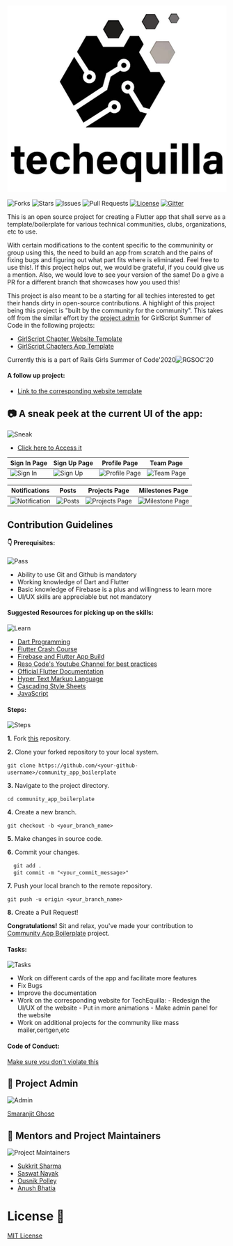 ![App Icon](https://github.com/techequilla/community_app_boilerplate/blob/master/community_app_boilerplate/assets/icon/techequilla_app_icon.jpeg)


![Forks](https://img.shields.io/github/forks/techequilla/community_app_boilerplate)
![Stars](https://img.shields.io/github/stars/techequilla/community_app_boilerplate)
![Issues](https://img.shields.io/github/issues/techequilla/community_app_boilerplate)
![Pull Requests](https://img.shields.io/github/issues-pr/techequilla/community_app_boilerplate)
[![License](https://img.shields.io/github/license/techequilla/community_app_boilerplate)](https://github.com/techequilla/community_app_boilerplate/blob/master/LICENSE)
[![Gitter](https://badges.gitter.im/girlscript_app/community.svg)](https://gitter.im/girlscript_app/community?utm_source=badge&utm_medium=badge&utm_campaign=pr-badge)

This is an open source project for creating a Flutter app that shall serve as a template/boilerplate for various technical communities, clubs, organizations, etc to use. 

With certain modifications to the content specific to the communinity or group using this, the need to build an app from scratch and the pains of fixing bugs and figuring out what part fits where is eliminated. Feel free to use this!. If this project helps out, we would be grateful, if you could give us a mention. Also, we would love to see your version of the same! Do a give a PR for a different branch that showcases how you used this!

This project is also meant to be a starting for all techies interested to get their hands dirty in open-source contributions. A highlight of this project being this project is "built by the community for the community". This takes off from the similar effort by the [project admin](https://github.com/smaranjitghose) for GirlScript Summer of Code in the following projects:
- [GirlScript Chapter Website Template](https://github.com/smaranjitghose/girlscript_chennai_website)
- [GirlScript Chapters App Template](https://github.com/smaranjitghose/girlscript_app)


Currently this is a part of Rails Girls Summer of Code'2020![RGSOC'20](https://img.shields.io/badge/RGSOC-20-red?style=for-the-badge)


#### A follow up project:

- [Link to the corresponding website template](https://github.com/techequilla/community_website_boilerplate)

## 📷 A sneak peek at the current UI of the app:

![Sneak](https://media.giphy.com/media/ZXBzAsNNHNuOJCY9Gq/giphy.gif)


- [Click here to Access it](https://www.figma.com/file/oSY2N70czTP6UhGyzZknXN/Techequilla?node-id=0%3A1)

|Sign In Page|Sign Up Page|Profile Page|Team Page|
|-----------------|-----------------|-----------------|-----------------|
|![Sign In](https://github.com/techequilla/community_app_boilerplate/blob/master/mockup/Sign%20In.png)|![Sign Up](https://github.com/techequilla/community_app_boilerplate/blob/master/mockup/Sign%20Up.png)|![Profile Page](https://github.com/techequilla/community_app_boilerplate/blob/master/mockup/Profile.png)|![Team Page](https://github.com/techequilla/community_app_boilerplate/blob/master/mockup/Team.png)|


|Notifications|Posts|Projects Page|Milestones Page|
|-----------------|-----------------|-----------------|-----------------|
|![Notification](https://github.com/techequilla/community_app_boilerplate/blob/master/mockup/Notification.png)|![Posts](https://github.com/techequilla/community_app_boilerplate/blob/master/mockup/Post.png)|![Projects Page](https://github.com/techequilla/community_app_boilerplate/blob/master/mockup/Projects.png)|![Milestone Page](https://github.com/techequilla/community_app_boilerplate/blob/master/mockup/Milestone.png)|

## Contribution Guidelines

#### 👇 Prerequisites:

![Pass](https://media.giphy.com/media/Z9cRCMdAMzXi25dwhE/giphy.gif)

- Ability to use Git and Github is mandatory
- Working knowledge of Dart and Flutter
- Basic knowledge of Firebase is a plus and willingness to learn more
- UI/UX skills are appreciable but not mandatory

#### Suggested Resources for picking up on the skills:

![Learn](https://media.giphy.com/media/qxsgm2X2Fb5WE/giphy.gif)

- [Dart Programming](https://www.youtube.com/watch?v=Ej_Pcr4uC2Q)
- [Flutter Crash Course](https://www.youtube.com/watch?v=pTJJsmejUOQ)
- [Firebase and Flutter App Build](https://www.youtube.com/playlist?list=PL4cUxeGkcC9j--TKIdkb3ISfRbJeJYQwC)
- [Reso Code's Youtube Channel for best practices](https://www.youtube.com/channel/UCSIvrn68cUk8CS8MbtBmBkA/featured)
- [Official Flutter Documentation](https://flutter.dev/docs)
- [Hyper Text Markup Language](https://www.w3schools.com/html/html_intro.asp)
- [Cascading Style Sheets](https://developer.mozilla.org/en-US/docs/Web/CSS/Reference)
- [JavaScript](https://developer.mozilla.org/en-US/docs/Web/JavaScript/Reference)


#### Steps:
![Steps](https://media.giphy.com/media/o5BzNDDFQnepi/giphy.gif)

**1.** Fork [this](https://github.com/techequilla/community_app_boilerplate) repository.

**2.** Clone your forked repository to your local system.

```terminal
git clone https://github.com/<your-github-username>/community_app_boilerplate
```

**3.** Navigate to the project directory.

```terminal
cd community_app_boilerplate
```

**4.** Create a new branch.

```terminal
git checkout -b <your_branch_name>
```

**5.** Make changes in source code.

**6.** Commit your changes.

```terminal
  git add .
  git commit -m "<your_commit_message>"
```

**7.** Push your local branch to the remote repository.

```terminal
git push -u origin <your_branch_name>
```

**8.** Create a Pull Request!


**Congratulations!** Sit and relax, you've made your contribution to [Community App Boilerplate](https://github.com/techequilla/community_app_boilerplate) project.

#### Tasks:

![Tasks](https://media.giphy.com/media/JIX9t2j0ZTN9S/giphy.gif)

- Work on different cards of the app and facilitate more features
-  Fix Bugs
- Improve the documentation
- Work on the corresponding website for TechEquilla:
           - Redesign the UI/UX of the website
           - Put in more animations
           - Make admin panel for the website
- Work on additional projects for the community like mass mailer,certgen,etc

#### Code of Conduct:

[Make sure you don't violate this](https://github.com/techequilla/community_app_boilerplate/blob/master/CODE_OF_CONDUCT.md)

## 👨 Project Admin
![Admin](https://media.giphy.com/media/26wkRxKJ9yUZzlorK/giphy.gif)

 [Smaranjit Ghose](https://github.com/smaranjitghose)

## 👬  Mentors and Project Maintainers

![Project Maintainers](https://media.giphy.com/media/fQZX2aoRC1Tqw/giphy.gif)

- [Sukkrit Sharma](https://github.com/sukkritsharmaofficial)
- [Saswat Nayak](https://github.com/swat1998)
- [Ousnik Polley](https://github.com/ousnik)
- [Anush Bhatia](https://github.com/anushbhatia)

# License 📜

[MIT License](https://github.com/techequilla/community_app_boilerplate/blob/master/LICENSE)

